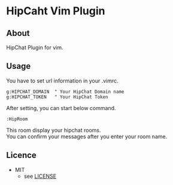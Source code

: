 # HipCaht Vim Plugin

## About
HipChat Plugin for vim.  

## Usage
You have to set url information in your .vimrc.
```vim
g:HIPCHAT_DOMAIN  " Your HipChat Domain name
g:HIPCHAT_TOKEN   " Your HipChat Token
```
    
After setting, you can start below command.  
```vim
:HipRoom
```

This room display your hipchat rooms.  
You can confirm your messages after you enter your room name.  

## Licence
* MIT
  * see [LICENSE](https://github.com/pyohei/vim-hipchat/blob/master/LICENSE)
